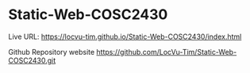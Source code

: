 # Static-Web-COSC2430

Live URL:
https://locvu-tim.github.io/Static-Web-COSC2430/index.html

Github Repository website
https://github.com/LocVu-Tim/Static-Web-COSC2430.git
